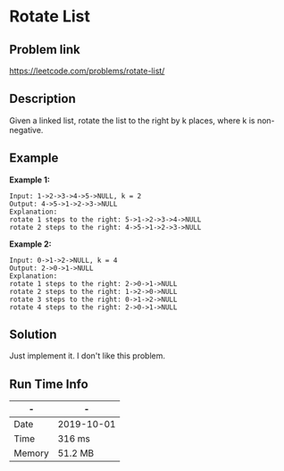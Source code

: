 # Rotate List

## Problem link
https://leetcode.com/problems/rotate-list/

## Description
Given a linked list, rotate the list to the right by k places,
 where k is non-negative.
## Example

**Example 1:**

```
Input: 1->2->3->4->5->NULL, k = 2
Output: 4->5->1->2->3->NULL
Explanation:
rotate 1 steps to the right: 5->1->2->3->4->NULL
rotate 2 steps to the right: 4->5->1->2->3->NULL
```

**Example 2:**

```
Input: 0->1->2->NULL, k = 4
Output: 2->0->1->NULL
Explanation:
rotate 1 steps to the right: 2->0->1->NULL
rotate 2 steps to the right: 1->2->0->NULL
rotate 3 steps to the right: 0->1->2->NULL
rotate 4 steps to the right: 2->0->1->NULL
```

## Solution

Just implement it.
I don't like this problem.


## Run Time Info

\- | \-
------------ | -------------
Date | 2019-10-01
Time | 316 ms
Memory | 51.2 MB	


